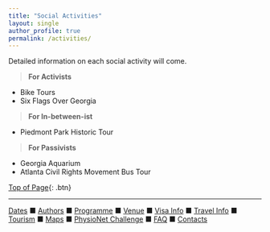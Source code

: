 ```yaml
---
title: "Social Activities"
layout: single
author_profile: true
permalink: /activities/
---
```

<a name="top"></a>
Detailed information on each social activity will come.

> **For Activists**

- Bike Tours
- Six Flags Over Georgia

> **For In-between-ist**

- Piedmont Park Historic Tour

> **For Passivists**

- Georgia Aquarium
- Atlanta Civil Rights Movement Bus Tour


[Top of Page](#top){: .btn}

---

[Dates](../dates/) &#9632; [Authors](../authors) &#9632; [Programme](../programme/) &#9632; [Venue](../venue/) &#9632; [Visa Info](../visa) &#9632; [Travel Info](../travel) &#9632; [Tourism](../tourism/) &#9632; [Maps](../map)  &#9632; [PhysioNet Challenge](../challenge/) &#9632; [FAQ](../faq/) &#9632; [Contacts](../contact/)